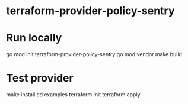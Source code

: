 # terraform-provider-policy-sentry

# Run locally

go mod init terraform-provider-policy-sentry
go mod vendor
make build

# Test provider
make install
cd examples
terraform init
terraform apply


